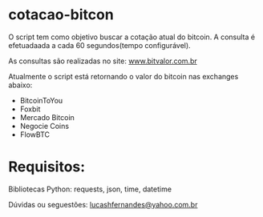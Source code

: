 # cotacao-bitcon  
O script tem como objetivo buscar a cotação atual do bitcoin. A consulta é efetuadaada a cada 60 segundos(tempo configurável).

As consultas são realizadas no site: www.bitvalor.com.br

Atualmente o script está retornando o valor do bitcoin nas exchanges abaixo:
  - BitcoinToYou
  - Foxbit
  - Mercado Bitcoin
  - Negocie Coins
  - FlowBTC

# Requisitos:
Bibliotecas Python: requests, json, time, datetime


Dúvidas ou seguestões: lucashfernandes@yahoo.com.br
